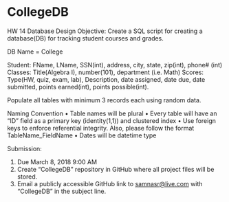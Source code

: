 # CollegeDB
HW 14 Database Design
Objective: Create a SQL script for creating a database(DB) for tracking student courses and grades.

DB Name = College

Student: FName, LName, SSN(int), address, city, state, zip(int), phone# (int)
  Classes: Title(Algebra I), number(101), department (i.e. Math)
      Scores: Type(HW, quiz, exam, lab), Description, date assigned, date due, date submitted, 
points earned(int), points possible(int).

Populate all tables with minimum 3 records each using random data.

Naming Convention
•	Table names will be plural
•	Every table will have an “ID” field as a primary key (identity(1,1)) and clustered index
•	Use foreign keys to enforce referential integrity.  Also, please follow the format TableName_FieldName
•	Dates will be datetime type

Submission: 
1.	Due March 8, 2018 9:00 AM
2.	Create “CollegeDB” repository in GitHub where all project files will be stored.
3.	Email a publicly accessible GitHub link to samnasr@live.com with “CollegeDB” in the subject line.  
